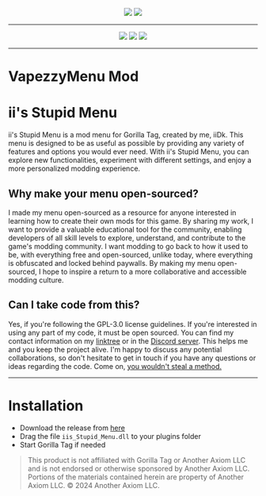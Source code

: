 
  
<p align="center">
  <a href="#"><img src="https://i.imgur.com/aOzcbjM.png"></a>
  <a href="#"><img src="https://i.imgur.com/W2ZjSPs.png"></a>
</p>

---

<p align="center">
	<a href="https://github.com/iiDk-the-actual/iis.Stupid.Menu/releases"><img src="https://img.shields.io/github/v/release/iiDk-the-actual/iis.Stupid.Menu?label=version&style=for-the-badge"></a>
	<a href="https://github.com/iiDk-the-actual/iis.Stupid.Menu/releases/latest"><img src="https://img.shields.io/github/downloads/iiDk-the-actual/iis.Stupid.Menu/latest/iis_Stupid_Menu.dll?style=for-the-badge"></a>
	<a href="https://discord.gg/iidk"><img src="https://img.shields.io/badge/discord-11497%20online-blueviolet?style=for-the-badge"></a>
</p>

---

# VapezzyMenu Mod

# ii's Stupid Menu
ii's Stupid Menu is a mod menu for Gorilla Tag, created by me, iiDk. This menu is designed to be as useful as possible by providing any variety of features and options you would ever need. With ii's Stupid Menu, you can explore new functionalities, experiment with different settings, and enjoy a more personalized modding experience.

## Why make your menu open-sourced?
I made my menu open-sourced as a resource for anyone interested in learning how to create their own mods for this game. By sharing my work, I want to provide a valuable educational tool for the community, enabling developers of all skill levels to explore, understand, and contribute to the game's modding community. I want modding to go back to how it used to be, with everything free and open-sourced, unlike today, where everything is obfuscated and locked behind paywalls. By making my menu open-sourced, I hope to inspire a return to a more collaborative and accessible modding culture.

## Can I take code from this?
Yes, if you're following the GPL-3.0 license guidelines. If you're interested in using any part of my code, it must be open sourced. You can find my contact information on my [linktree](https://linktr.ee/iiWasHere) or in the [Discord server](https://discord.gg/iidk). This helps me and you keep the project alive. I'm happy to discuss any potential collaborations, so don't hesitate to get in touch if you have any questions or ideas regarding the code. Come on, [you wouldn't steal a method.](https://www.youtube.com/watch?v=zMBqPdMzZ9E)

---

# Installation

- Download the release from [here](https://github.com/iiDk-the-actual/iis.Stupid.Menu/releases/latest)
- Drag the file `iis_Stupid_Menu.dll` to your plugins folder
- Start Gorilla Tag if needed

> This product is not affiliated with Gorilla Tag or Another Axiom LLC and is not endorsed or otherwise sponsored by Another Axiom LLC. Portions of the materials contained herein are property of Another Axiom LLC. © 2024 Another Axiom LLC.
